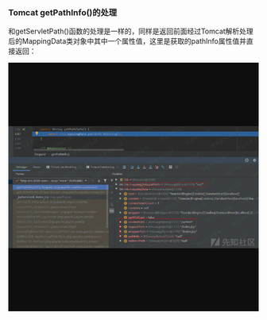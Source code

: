 ### Tomcat getPathInfo()的处理

和getServletPath()函数的处理是一样的，同样是返回前面经过Tomcat解析处理后的MappingData类对象中其中一个属性值，这里是获取的pathInfo属性值并直接返回：

![](./resource/TomcatgetPathInfo()的处理/media/rId21.png)
